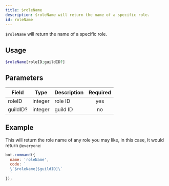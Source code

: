 ```yaml
---
title: $roleName 
description: $roleName will return the name of a specific role.
id: roleName
---
```


`$roleName` will return the name of a specific role.

## Usage

```php
$roleName[roleID;guildID?]
```

## Parameters 


| Field    | Type    | Description | Required |
| -------- | ------- | ----------- |:--------:|
| roleID   | integer | role ID     |    yes   |
| guildID? | integer | guild ID    |    no    |


## Example

This will return the role name of any role you may like, in this case, It would return `@everyone`:

```javascript
bot.command({
  name: 'roleName',
  code: `
  \`$roleName[$guildID]\`
  `
});
```
